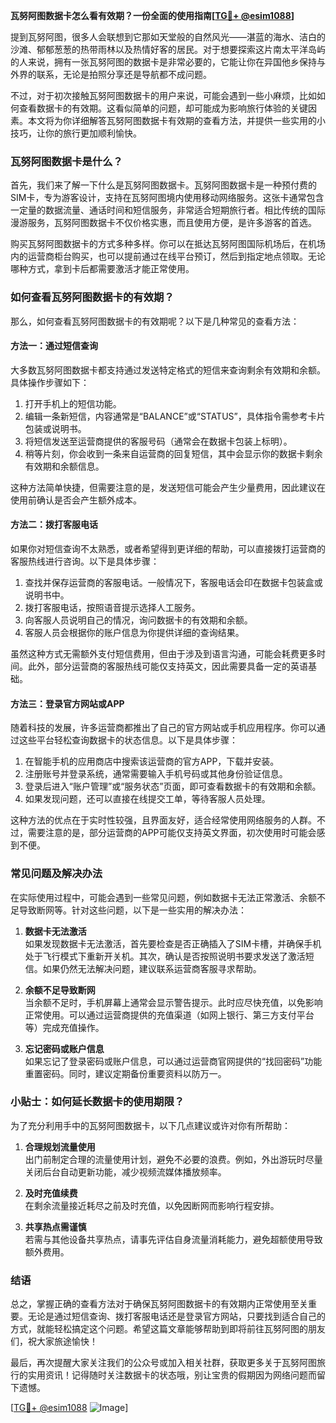 **瓦努阿图数据卡怎么看有效期？一份全面的使用指南[[TG💪+ @esim1088](https://t.me/s/esim1088)]**

提到瓦努阿图，很多人会联想到它那如天堂般的自然风光——湛蓝的海水、洁白的沙滩、郁郁葱葱的热带雨林以及热情好客的居民。对于想要探索这片南太平洋岛屿的人来说，拥有一张瓦努阿图的数据卡是非常必要的，它能让你在异国他乡保持与外界的联系，无论是拍照分享还是导航都不成问题。

不过，对于初次接触瓦努阿图数据卡的用户来说，可能会遇到一些小麻烦，比如如何查看数据卡的有效期。这看似简单的问题，却可能成为影响旅行体验的关键因素。本文将为你详细解答瓦努阿图数据卡有效期的查看方法，并提供一些实用的小技巧，让你的旅行更加顺利愉快。

### 瓦努阿图数据卡是什么？

首先，我们来了解一下什么是瓦努阿图数据卡。瓦努阿图数据卡是一种预付费的SIM卡，专为游客设计，支持在瓦努阿图境内使用移动网络服务。这张卡通常包含一定量的数据流量、通话时间和短信服务，非常适合短期旅行者。相比传统的国际漫游服务，瓦努阿图数据卡不仅价格实惠，而且使用方便，是许多游客的首选。

购买瓦努阿图数据卡的方式多种多样。你可以在抵达瓦努阿图国际机场后，在机场内的运营商柜台购买，也可以提前通过在线平台预订，然后到指定地点领取。无论哪种方式，拿到卡后都需要激活才能正常使用。

### 如何查看瓦努阿图数据卡的有效期？

那么，如何查看瓦努阿图数据卡的有效期呢？以下是几种常见的查看方法：

#### 方法一：通过短信查询

大多数瓦努阿图数据卡都支持通过发送特定格式的短信来查询剩余有效期和余额。具体操作步骤如下：

1. 打开手机上的短信功能。
2. 编辑一条新短信，内容通常是“BALANCE”或“STATUS”，具体指令需参考卡片包装或说明书。
3. 将短信发送至运营商提供的客服号码（通常会在数据卡包装上标明）。
4. 稍等片刻，你会收到一条来自运营商的回复短信，其中会显示你的数据卡剩余有效期和余额信息。

这种方法简单快捷，但需要注意的是，发送短信可能会产生少量费用，因此建议在使用前确认是否会产生额外成本。

#### 方法二：拨打客服电话

如果你对短信查询不太熟悉，或者希望得到更详细的帮助，可以直接拨打运营商的客服热线进行咨询。以下是具体步骤：

1. 查找并保存运营商的客服电话。一般情况下，客服电话会印在数据卡包装盒或说明书中。
2. 拨打客服电话，按照语音提示选择人工服务。
3. 向客服人员说明自己的情况，询问数据卡的有效期和余额。
4. 客服人员会根据你的账户信息为你提供详细的查询结果。

虽然这种方式无需额外支付短信费用，但由于涉及到语言沟通，可能会耗费更多时间。此外，部分运营商的客服热线可能仅支持英文，因此需要具备一定的英语基础。

#### 方法三：登录官方网站或APP

随着科技的发展，许多运营商都推出了自己的官方网站或手机应用程序。你可以通过这些平台轻松查询数据卡的状态信息。以下是具体步骤：

1. 在智能手机的应用商店中搜索该运营商的官方APP，下载并安装。
2. 注册账号并登录系统，通常需要输入手机号码或其他身份验证信息。
3. 登录后进入“账户管理”或“服务状态”页面，即可查看数据卡的有效期和余额。
4. 如果发现问题，还可以直接在线提交工单，等待客服人员处理。

这种方法的优点在于实时性较强，且界面友好，适合经常使用网络服务的人群。不过，需要注意的是，部分运营商的APP可能仅支持英文界面，初次使用时可能会感到不便。

### 常见问题及解决办法

在实际使用过程中，可能会遇到一些常见问题，例如数据卡无法正常激活、余额不足导致断网等。针对这些问题，以下是一些实用的解决办法：

1. **数据卡无法激活**  
   如果发现数据卡无法激活，首先要检查是否正确插入了SIM卡槽，并确保手机处于飞行模式下重新开关机。其次，确认是否按照说明书要求发送了激活短信。如果仍然无法解决问题，建议联系运营商客服寻求帮助。

2. **余额不足导致断网**  
   当余额不足时，手机屏幕上通常会显示警告提示。此时应尽快充值，以免影响正常使用。可以通过运营商提供的充值渠道（如网上银行、第三方支付平台等）完成充值操作。

3. **忘记密码或账户信息**  
   如果忘记了登录密码或账户信息，可以通过运营商官网提供的“找回密码”功能重置密码。同时，建议定期备份重要资料以防万一。

### 小贴士：如何延长数据卡的使用期限？

为了充分利用手中的瓦努阿图数据卡，以下几点建议或许对你有所帮助：

1. **合理规划流量使用**  
   出门前制定合理的流量使用计划，避免不必要的浪费。例如，外出游玩时尽量关闭后台自动更新功能，减少视频流媒体播放频率。

2. **及时充值续费**  
   在剩余流量接近耗尽之前及时充值，以免因断网而影响行程安排。

3. **共享热点需谨慎**  
   若需与其他设备共享热点，请事先评估自身流量消耗能力，避免超额使用导致额外费用。

### 结语

总之，掌握正确的查看方法对于确保瓦努阿图数据卡的有效期内正常使用至关重要。无论是通过短信查询、拨打客服电话还是登录官方网站，只要找到适合自己的方式，就能轻松搞定这个问题。希望这篇文章能够帮助到即将前往瓦努阿图的朋友们，祝大家旅途愉快！

最后，再次提醒大家关注我们的公众号或加入相关社群，获取更多关于瓦努阿图旅行的实用资讯！记得随时关注数据卡的状态哦，别让宝贵的假期因为网络问题而留下遗憾。

[[TG💪+ @esim1088](https://t.me/s/esim1088) ![Image](https://i.postimg.cc/4NQfJmqS/Snipaste-2025-05-13-00-14-12.png)]